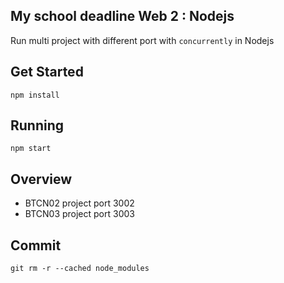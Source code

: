 My school deadline Web 2 : Nodejs
------------------------------------
Run multi project with different port with `concurrently` in Nodejs

Get Started
--------------
```
npm install
```

Running
---------
```
npm start
```

Overview
----------
+ BTCN02 project port 3002
+ BTCN03 project port 3003

Commit
--------
```
git rm -r --cached node_modules
```